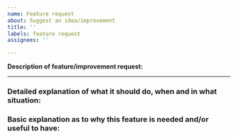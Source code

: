 ```yaml
---
name: Feature request
about: Suggest an idea/improvement
title: ''
labels: feature request
assignees: ''

---
```


**Description of feature/improvement request:**

---
### Detailed explanation of what it should do, when and in what situation: ###

### Basic explanation as to why this feature is needed and/or useful to have: ###

